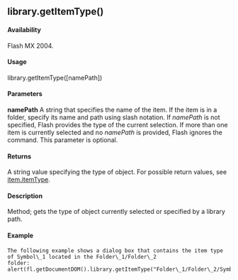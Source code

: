 ## library.getItemType()

#### Availability

Flash MX 2004.

#### Usage

library.getItemType(\[namePath\])

#### Parameters

**namePath** A string that specifies the name of the item. If the item is in a folder, specify its name and path using slash notation. If *namePath* is not specified, Flash provides the type of the current selection. If more than one item is currently selected and no *namePath* is provided, Flash ignores the command. This parameter is optional.

#### Returns

A string value specifying the type of object. For possible return values, see [item.itemType](#_bookmark665).

#### Description

Method; gets the type of object currently selected or specified by a library path.

#### Example

```
The following example shows a dialog box that contains the item type of Symbol\_1 located in the Folder\_1/Folder\_2
folder:
alert(fl.getDocumentDOM().library.getItemType("Folder\_1/Folder\_2/Symbol\_1"));

```